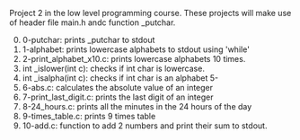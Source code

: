 Project 2 in the low level programming course.
These projects will make use of header file main.h andc function _putchar.

0. 0-putchar: prints _putchar to stdout
1. 1-alphabet: prints lowercase alphabets to stdout using 'while'
2. 2-print_alphabet_x10.c: prints lowercase alphabets 10 times.
3. int _islower(int c): checks if int char is lowercase.
4. int _isalpha(int c): checks if int char is an alphabet
5-
6. 6-abs.c: calculates the absolute value of an integer
7. 7-print_last_digit.c: prints the last digit of an integer
8. 8-24_hours.c: prints all the minutes in the 24 hours of the day
9. 9-times_table.c: prints 9 times table
10. 10-add.c: function to add 2 numbers and print their sum to stdout.
